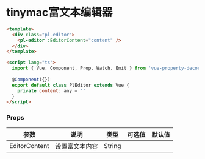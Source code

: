 # tinymac富文本编辑器

```html
<template>
  <div class="pl-editor">
    <pl-editor :EditorContent="content" />
  </div>
</template>

<script lang="ts">
  import { Vue, Component, Prop, Watch, Emit } from 'vue-property-decorator';
  
  @Component({})
  export default class PlEditor extends Vue {
    private content: any = ''
  }
</script>
```
### Props
| 参数      | 说明    | 类型      | 可选值       | 默认值   |
|---------- |-------- |---------- |------------- |--------- |
| EditorContent     | 设置富文本内容   | String  |          |        |

<pl-editor :EditorContent="content" />

<script>
export default {
  data () {
    return {
      content: `<p>下面这段是直接从官网拿的。</p>
        <h3><span style="color: #2880b9;">无论您正在建设什么，TinyMCE都能满足您的需求。</span></h3>
        <p>从内容管理到电子邮件营销，以下是我们客户最常见的用途：</p>
        <ul>
        <li>内容管理系统（例如WordPress，Umbraco）</li>
        <li>学习管理系统（例如Blackboard）</li>
        <li>客户关系管理和营销自动化（例如Marketo）</li>
        <li>电子邮件营销（例如Constant Contact）</li>
        <li>SaaS系统中的内容创建（例如Eventbrite，Evernote，GoFundMe，Zendesk）</li>
        </ul>
        <p>注：此DEMO可以体验该中文汉化包的效果。</p>
      `
    }
  }
}
</script>
